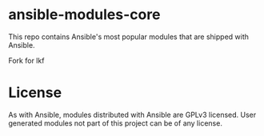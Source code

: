 ansible-modules-core
====================

This repo contains Ansible's most popular modules that are shipped with Ansible.

Fork for lkf

License
=======

As with Ansible, modules distributed with Ansible are GPLv3 licensed.  User generated modules not part of this project can be of any license.

